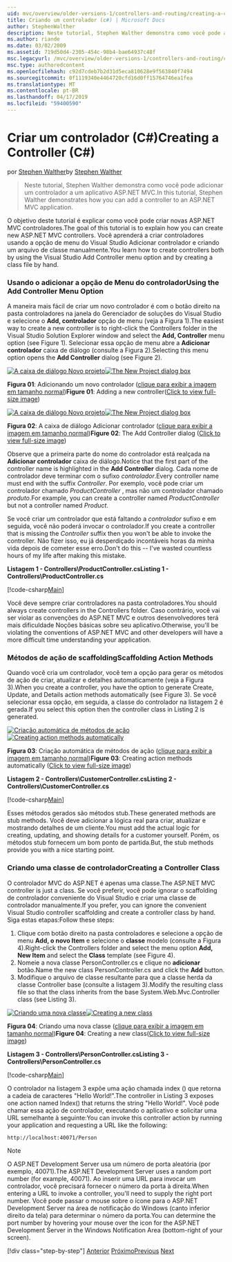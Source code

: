```yaml
---
uid: mvc/overview/older-versions-1/controllers-and-routing/creating-a-controller-cs
title: Criando um controlador (c#) | Microsoft Docs
author: StephenWalther
description: Neste tutorial, Stephen Walther demonstra como você pode adicionar um controlador a um aplicativo ASP.NET MVC.
ms.author: riande
ms.date: 03/02/2009
ms.assetid: 719d50d4-2305-454c-98b4-bae64937c48f
msc.legacyurl: /mvc/overview/older-versions-1/controllers-and-routing/creating-a-controller-cs
msc.type: authoredcontent
ms.openlocfilehash: c92d7cdeb7b2d31d5eca810628e9f563840f7494
ms.sourcegitcommit: 0f1119340e4464720cfd16d0ff15764746ea1fea
ms.translationtype: MT
ms.contentlocale: pt-BR
ms.lasthandoff: 04/17/2019
ms.locfileid: "59400590"
---
```

# <a name="creating-a-controller-c"></a><span data-ttu-id="ad50c-103">Criar um controlador (C#)</span><span class="sxs-lookup"><span data-stu-id="ad50c-103">Creating a Controller (C#)</span></span>

<span data-ttu-id="ad50c-104">por [Stephen Walther](https://github.com/StephenWalther)</span><span class="sxs-lookup"><span data-stu-id="ad50c-104">by [Stephen Walther](https://github.com/StephenWalther)</span></span>

> <span data-ttu-id="ad50c-105">Neste tutorial, Stephen Walther demonstra como você pode adicionar um controlador a um aplicativo ASP.NET MVC.</span><span class="sxs-lookup"><span data-stu-id="ad50c-105">In this tutorial, Stephen Walther demonstrates how you can add a controller to an ASP.NET MVC application.</span></span>


<span data-ttu-id="ad50c-106">O objetivo deste tutorial é explicar como você pode criar novas ASP.NET MVC controladores.</span><span class="sxs-lookup"><span data-stu-id="ad50c-106">The goal of this tutorial is to explain how you can create new ASP.NET MVC controllers.</span></span> <span data-ttu-id="ad50c-107">Você aprenderá a criar controladores usando a opção de menu do Visual Studio Adicionar controlador e criando um arquivo de classe manualmente.</span><span class="sxs-lookup"><span data-stu-id="ad50c-107">You learn how to create controllers both by using the Visual Studio Add Controller menu option and by creating a class file by hand.</span></span>

### <a name="using-the-add-controller-menu-option"></a><span data-ttu-id="ad50c-108">Usando o adicionar a opção de Menu do controlador</span><span class="sxs-lookup"><span data-stu-id="ad50c-108">Using the Add Controller Menu Option</span></span>

<span data-ttu-id="ad50c-109">A maneira mais fácil de criar um novo controlador é com o botão direito na pasta controladores na janela do Gerenciador de soluções do Visual Studio e selecione o **Add, controlador** opção de menu (veja a Figura 1).</span><span class="sxs-lookup"><span data-stu-id="ad50c-109">The easiest way to create a new controller is to right-click the Controllers folder in the Visual Studio Solution Explorer window and select the **Add, Controller** menu option (see Figure 1).</span></span> <span data-ttu-id="ad50c-110">Selecionar essa opção de menu abre a **Adicionar controlador** caixa de diálogo (consulte a Figura 2).</span><span class="sxs-lookup"><span data-stu-id="ad50c-110">Selecting this menu option opens the **Add Controller** dialog (see Figure 2).</span></span>


<span data-ttu-id="ad50c-111">[![A caixa de diálogo Novo projeto](creating-a-controller-cs/_static/image1.jpg)](creating-a-controller-cs/_static/image1.png)</span><span class="sxs-lookup"><span data-stu-id="ad50c-111">[![The New Project dialog box](creating-a-controller-cs/_static/image1.jpg)](creating-a-controller-cs/_static/image1.png)</span></span>

<span data-ttu-id="ad50c-112">**Figura 01**: Adicionando um novo controlador ([clique para exibir a imagem em tamanho normal](creating-a-controller-cs/_static/image2.png))</span><span class="sxs-lookup"><span data-stu-id="ad50c-112">**Figure 01**: Adding a new controller([Click to view full-size image](creating-a-controller-cs/_static/image2.png))</span></span>


<span data-ttu-id="ad50c-113">[![A caixa de diálogo Novo projeto](creating-a-controller-cs/_static/image2.jpg)](creating-a-controller-cs/_static/image3.png)</span><span class="sxs-lookup"><span data-stu-id="ad50c-113">[![The New Project dialog box](creating-a-controller-cs/_static/image2.jpg)](creating-a-controller-cs/_static/image3.png)</span></span>

<span data-ttu-id="ad50c-114">**Figura 02**: A caixa de diálogo Adicionar controlador ([clique para exibir a imagem em tamanho normal](creating-a-controller-cs/_static/image4.png))</span><span class="sxs-lookup"><span data-stu-id="ad50c-114">**Figure 02**: The Add Controller dialog ([Click to view full-size image](creating-a-controller-cs/_static/image4.png))</span></span>


<span data-ttu-id="ad50c-115">Observe que a primeira parte do nome do controlador está realçada na **Adicionar controlador** caixa de diálogo.</span><span class="sxs-lookup"><span data-stu-id="ad50c-115">Notice that the first part of the controller name is highlighted in the **Add Controller** dialog.</span></span> <span data-ttu-id="ad50c-116">Cada nome de controlador deve terminar com o sufixo *controlador*.</span><span class="sxs-lookup"><span data-stu-id="ad50c-116">Every controller name must end with the suffix *Controller*.</span></span> <span data-ttu-id="ad50c-117">Por exemplo, você pode criar um controlador chamado *ProductController* , mas não um controlador chamado *produto*.</span><span class="sxs-lookup"><span data-stu-id="ad50c-117">For example, you can create a controller named *ProductController* but not a controller named *Product*.</span></span>


<span data-ttu-id="ad50c-118">Se você criar um controlador que está faltando a *controlador* sufixo e em seguida, você não poderá invocar o controlador.</span><span class="sxs-lookup"><span data-stu-id="ad50c-118">If you create a controller that is missing the *Controller* suffix then you won't be able to invoke the controller.</span></span> <span data-ttu-id="ad50c-119">Não fizer isso, eu já desperdiçado incontáveis horas da minha vida depois de cometer esse erro.</span><span class="sxs-lookup"><span data-stu-id="ad50c-119">Don't do this -- I've wasted countless hours of my life after making this mistake.</span></span>


<span data-ttu-id="ad50c-120">**Listagem 1 - Controllers\ProductController.cs**</span><span class="sxs-lookup"><span data-stu-id="ad50c-120">**Listing 1 - Controllers\ProductController.cs**</span></span>

[!code-csharp[Main](creating-a-controller-cs/samples/sample1.cs)]

<span data-ttu-id="ad50c-121">Você deve sempre criar controladores na pasta controladores.</span><span class="sxs-lookup"><span data-stu-id="ad50c-121">You should always create controllers in the Controllers folder.</span></span> <span data-ttu-id="ad50c-122">Caso contrário, você vai ser violar as convenções do ASP.NET MVC e outros desenvolvedores terá mais dificuldade Noções básicas sobre seu aplicativo.</span><span class="sxs-lookup"><span data-stu-id="ad50c-122">Otherwise, you'll be violating the conventions of ASP.NET MVC and other developers will have a more difficult time understanding your application.</span></span>

### <a name="scaffolding-action-methods"></a><span data-ttu-id="ad50c-123">Métodos de ação de scaffolding</span><span class="sxs-lookup"><span data-stu-id="ad50c-123">Scaffolding Action Methods</span></span>

<span data-ttu-id="ad50c-124">Quando você cria um controlador, você tem a opção para gerar os métodos de ação de criar, atualizar e detalhes automaticamente (veja a Figura 3).</span><span class="sxs-lookup"><span data-stu-id="ad50c-124">When you create a controller, you have the option to generate Create, Update, and Details action methods automatically (see Figure 3).</span></span> <span data-ttu-id="ad50c-125">Se você selecionar essa opção, em seguida, a classe do controlador na listagem 2 é gerada.</span><span class="sxs-lookup"><span data-stu-id="ad50c-125">If you select this option then the controller class in Listing 2 is generated.</span></span>


<span data-ttu-id="ad50c-126">[![Criação automática de métodos de ação](creating-a-controller-cs/_static/image3.jpg)](creating-a-controller-cs/_static/image5.png)</span><span class="sxs-lookup"><span data-stu-id="ad50c-126">[![Creating action methods automatically](creating-a-controller-cs/_static/image3.jpg)](creating-a-controller-cs/_static/image5.png)</span></span>

<span data-ttu-id="ad50c-127">**Figura 03**: Criação automática de métodos de ação ([clique para exibir a imagem em tamanho normal](creating-a-controller-cs/_static/image6.png))</span><span class="sxs-lookup"><span data-stu-id="ad50c-127">**Figure 03**: Creating action methods automatically ([Click to view full-size image](creating-a-controller-cs/_static/image6.png))</span></span>


<span data-ttu-id="ad50c-128">**Listagem 2 - Controllers\CustomerController.cs**</span><span class="sxs-lookup"><span data-stu-id="ad50c-128">**Listing 2 - Controllers\CustomerController.cs**</span></span>

[!code-csharp[Main](creating-a-controller-cs/samples/sample2.cs)]

<span data-ttu-id="ad50c-129">Esses métodos gerados são métodos stub.</span><span class="sxs-lookup"><span data-stu-id="ad50c-129">These generated methods are stub methods.</span></span> <span data-ttu-id="ad50c-130">Você deve adicionar a lógica real para criar, atualizar e mostrando detalhes de um cliente.</span><span class="sxs-lookup"><span data-stu-id="ad50c-130">You must add the actual logic for creating, updating, and showing details for a customer yourself.</span></span> <span data-ttu-id="ad50c-131">Porém, os métodos stub fornecem um bom ponto de partida.</span><span class="sxs-lookup"><span data-stu-id="ad50c-131">But, the stub methods provide you with a nice starting point.</span></span>

### <a name="creating-a-controller-class"></a><span data-ttu-id="ad50c-132">Criando uma classe de controlador</span><span class="sxs-lookup"><span data-stu-id="ad50c-132">Creating a Controller Class</span></span>

<span data-ttu-id="ad50c-133">O controlador MVC do ASP.NET é apenas uma classe.</span><span class="sxs-lookup"><span data-stu-id="ad50c-133">The ASP.NET MVC controller is just a class.</span></span> <span data-ttu-id="ad50c-134">Se você preferir, você pode ignorar o scaffolding de controlador conveniente do Visual Studio e criar uma classe de controlador manualmente.</span><span class="sxs-lookup"><span data-stu-id="ad50c-134">If you prefer, you can ignore the convenient Visual Studio controller scaffolding and create a controller class by hand.</span></span> <span data-ttu-id="ad50c-135">Siga estas etapas:</span><span class="sxs-lookup"><span data-stu-id="ad50c-135">Follow these steps:</span></span>

1. <span data-ttu-id="ad50c-136">Clique com botão direito na pasta controladores e selecione a opção de menu **Add, o novo Item** e selecione o **classe** modelo (consulte a Figura 4).</span><span class="sxs-lookup"><span data-stu-id="ad50c-136">Right-click the Controllers folder and select the menu option **Add, New Item** and select the **Class** template (see Figure 4).</span></span>
2. <span data-ttu-id="ad50c-137">Nomeie a nova classe PersonController.cs e clique no **adicionar** botão.</span><span class="sxs-lookup"><span data-stu-id="ad50c-137">Name the new class PersonController.cs and click the **Add** button.</span></span>
3. <span data-ttu-id="ad50c-138">Modifique o arquivo de classe resultante para que a classe herda da classe Controller base (consulte a listagem 3).</span><span class="sxs-lookup"><span data-stu-id="ad50c-138">Modify the resulting class file so that the class inherits from the base System.Web.Mvc.Controller class (see Listing 3).</span></span>


<span data-ttu-id="ad50c-139">[![Criando uma nova classe](creating-a-controller-cs/_static/image4.jpg)](creating-a-controller-cs/_static/image7.png)</span><span class="sxs-lookup"><span data-stu-id="ad50c-139">[![Creating a new class](creating-a-controller-cs/_static/image4.jpg)](creating-a-controller-cs/_static/image7.png)</span></span>

<span data-ttu-id="ad50c-140">**Figura 04**: Criando uma nova classe ([clique para exibir a imagem em tamanho normal](creating-a-controller-cs/_static/image8.png))</span><span class="sxs-lookup"><span data-stu-id="ad50c-140">**Figure 04**: Creating a new class([Click to view full-size image](creating-a-controller-cs/_static/image8.png))</span></span>


<span data-ttu-id="ad50c-141">**Listagem 3 - Controllers\PersonController.cs**</span><span class="sxs-lookup"><span data-stu-id="ad50c-141">**Listing 3 - Controllers\PersonController.cs**</span></span>

[!code-csharp[Main](creating-a-controller-cs/samples/sample3.cs)]

<span data-ttu-id="ad50c-142">O controlador na listagem 3 expõe uma ação chamada index () que retorna a cadeia de caracteres "Hello World!".</span><span class="sxs-lookup"><span data-stu-id="ad50c-142">The controller in Listing 3 exposes one action named Index() that returns the string "Hello World!".</span></span> <span data-ttu-id="ad50c-143">Você pode chamar essa ação de controlador, executando o aplicativo e solicitar uma URL semelhante à seguinte:</span><span class="sxs-lookup"><span data-stu-id="ad50c-143">You can invoke this controller action by running your application and requesting a URL like the following:</span></span>

`http://localhost:40071/Person`

> [!NOTE]
> 
> <span data-ttu-id="ad50c-144">O ASP.NET Development Server usa um número de porta aleatória (por exemplo, 40071).</span><span class="sxs-lookup"><span data-stu-id="ad50c-144">The ASP.NET Development Server uses a random port number (for example, 40071).</span></span> <span data-ttu-id="ad50c-145">Ao inserir uma URL para invocar um controlador, você precisará fornecer o número da porta à direita.</span><span class="sxs-lookup"><span data-stu-id="ad50c-145">When entering a URL to invoke a controller, you'll need to supply the right port number.</span></span> <span data-ttu-id="ad50c-146">Você pode passar o mouse sobre o ícone para o ASP.NET Development Server na área de notificação do Windows (canto inferior direito da tela) para determinar o número da porta.</span><span class="sxs-lookup"><span data-stu-id="ad50c-146">You can determine the port number by hovering your mouse over the icon for the ASP.NET Development Server in the Windows Notification Area (bottom-right of your screen).</span></span>
> 
> [!div class="step-by-step"]
> <span data-ttu-id="ad50c-147">[Anterior](adding-dynamic-content-to-a-cached-page-cs.md)
> [Próximo](creating-an-action-cs.md)</span><span class="sxs-lookup"><span data-stu-id="ad50c-147">[Previous](adding-dynamic-content-to-a-cached-page-cs.md)
[Next](creating-an-action-cs.md)</span></span>
